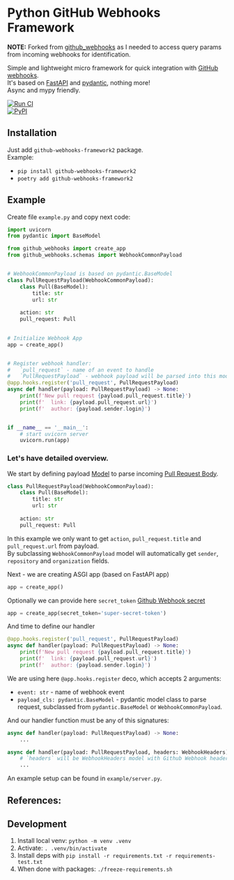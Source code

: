 # Python GitHub Webhooks Framework

**NOTE:** Forked from [github_webhooks](https://github.com/karech/github-webhooks) as I needed to access query params from incoming webhooks for identification.

Simple and lightweight micro framework for quick integration with [GitHub
webhooks][1].  
It's based on [FastAPI][3] and [pydantic][4], nothing more!  
Async and mypy friendly. 

[![Run CI](https://github.com/morriz/github-webhooks/actions/workflows/ci.yml/badge.svg?branch=main)](https://github.com/morriz/github-webhooks/actions/workflows/ci.yml)  
[![PyPI](https://img.shields.io/pypi/v/github-webhooks-framework2.svg)][2]


## Installation
Just add `github-webhooks-framework2` package.   
Example: 
* `pip install github-webhooks-framework2`
* `poetry add github-webhooks-framework2`


## Example
Create file `example.py` and copy next code:
```python
import uvicorn
from pydantic import BaseModel

from github_webhooks import create_app
from github_webhooks.schemas import WebhookCommonPayload


# WebhookCommonPayload is based on pydantic.BaseModel
class PullRequestPayload(WebhookCommonPayload):
    class Pull(BaseModel):
        title: str
        url: str
    
    action: str
    pull_request: Pull
    

# Initialize Webhook App
app = create_app()


# Register webhook handler:
#   `pull_request` - name of an event to handle
#   `PullRequestPayload` - webhook payload will be parsed into this model
@app.hooks.register('pull_request', PullRequestPayload)
async def handler(payload: PullRequestPayload) -> None:
    print(f'New pull request {payload.pull_request.title}')
    print(f'  link: {payload.pull_request.url}')
    print(f'  author: {payload.sender.login}')


if __name__ == '__main__':
    # start uvicorn server
    uvicorn.run(app)
```
  
 
### Let's have detailed overview. 

We start by defining payload [Model][5] to parse incoming [Pull Request Body][6]. 
```python
class PullRequestPayload(WebhookCommonPayload):
    class Pull(BaseModel):
        title: str
        url: str
    
    action: str
    pull_request: Pull
```
In this example we only want to get `action`, `pull_request.title` and `pull_request.url` from payload.  
By subclassing `WebhookCommonPayload` model will automatically get `sender`, `repository` and `organization` fields.


Next - we are creating ASGI app (based on FastAPI app)
```python
app = create_app()
```
Optionally we can provide here `secret_token` [Github Webhook secret][7]
```python
app = create_app(secret_token='super-secret-token')
```

And time to define our handler
```python
@app.hooks.register('pull_request', PullRequestPayload)
async def handler(payload: PullRequestPayload) -> None:
    print(f'New pull request {payload.pull_request.title}')
    print(f'  link: {payload.pull_request.url}')
    print(f'  author: {payload.sender.login}')
```

We are using here `@app.hooks.register` deco, which accepts 2 arguments:
* `event: str` - name of webhook event
* `payload_cls: pydantic.BaseModel` - pydantic model class to parse request, subclassed from `pydantic.BaseModel` 
or `WebhookCommonPayload`.

And our handler function must be any of this signatures:  
```python
async def handler(payload: PullRequestPayload) -> None:
    ...
```
```python
async def handler(payload: PullRequestPayload, headers: WebhookHeaders) -> Optional[str]:
    # `headers` will be WebhookHeaders model with Github Webhook headers parsed.
    ...
```  

An example setup can be found in `example/server.py`.

## References:
[1]: https://developer.github.com/webhooks/
[2]: https://pypi.python.org/pypi/github-webhooks-framework
[3]: https://fastapi.tiangolo.com/
[4]: https://pydantic-docs.helpmanual.io/
[5]: https://pydantic-docs.helpmanual.io/usage/models/
[6]: https://docs.github.com/en/developers/webhooks-and-events/webhooks/webhook-events-and-payloads#pull_request
[7]: https://docs.github.com/en/developers/webhooks-and-events/webhooks/securing-your-webhooks

## Development

1. Install local venv: `python -m venv .venv`
2. Activate: `. .venv/bin/activate`
3. Install deps with `pip install -r requirements.txt -r requirements-test.txt`
4. When done with packages: `./freeze-requirements.sh`